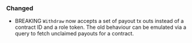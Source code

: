 ### Changed

- BREAKING `Withdraw` now accepts a set of payout tx outs instead of a contract
  ID and a role token. The old behaviour can be emulated via a query to fetch
  unclaimed payouts for a contract.
